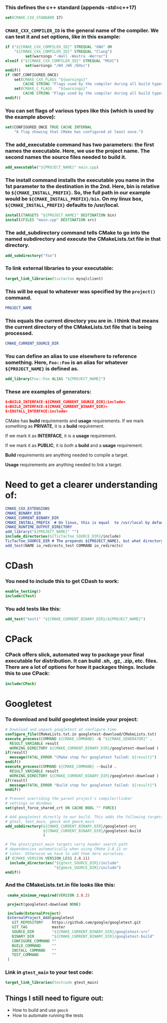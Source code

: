 ### This defines the c++ standard (appends -std=c++17)

```CMake
set(CMAKE_CXX_STANDARD 17)
```

### `CMAKE_CXX_COMPILER_ID` is the general name of the compiler. We can test it and set options, like in this example:

```CMake
if ("${CMAKE_CXX_COMPILER_ID}" STREQUAL "GNU" OR
    "${CMAKE_CXX_COMPILER_ID}" STREQUAL "Clang")
         set(warnings "-Wall -Wextra -Werror")
elseif ("${CMAKE_CXX_COMPILER_ID}" STREQUAL "MSVC")
         set(warnings "/W4 /WX /EHsc")
endif()
if (NOT_CONFIGURED_ONCE)
    set(CMAKE_CXX_FLAGS "${warnings}"
        CACHE STRING "Flags used by the compiler during all build types." FORCE)
    set(CMAKE_C_FLAGS   "${warnings}"
        CACHE STRING "Flags used by the compiler during all build types." FORCE)
endif()

```

### You can set flags of various types like this (which is used by the example above):

```CMake
set(CONFIGURED_ONCE TRUE CACHE INTERNAL
    "A flag showing that CMake has configured at least once.")
```

### The add_executable command has two parameters: the first names the executable. Here, we use the project name. The second names the source files needed to build it.

```CMake
add_executable("${PROJECT_NAME}" main.cpp)
```

### The install command installs the executable you name in the 1st parameter to the destination in the 2nd. Here, bin is relative to `${CMAKE_INSTALL_PREFIX}`. So, the full path in our example would be `${CMAKE_INSTALL_PREFIX}/bin`. On my linux box, `${CMAKE_INSTALL_PREFIX}` defaults to **/usr/local**.

```CMake
install(TARGETS "${PROJECT_NAME}" DESTINATION bin)
install(FILES "main.cpp" DESTINATION src)
```

### The add_subdirectory command tells CMake to go into the named subdirectory and execute the CMakeLists.txt file in that directory.

```CMake
add_subdirectory("foo")
```

### To link external libraries to your executable:

```CMake
target_link_libraries(tictactoe mysqlclient)
```

### This will be equal to whatever was specified by the `project()` command.

```CMake
PROJECT_NAME
```

### This equals the current directory you are in. I think that means the current directory of the CMakeLists.txt file that is being processed.

```CMake
CMAKE_CURRENT_SOURCE_DIR
```

### You can define an alias to use elsewhere to reference something. Here, `Foo::Foo` is an alias for whatever `${PROJECT_NAME}` is defined as.

```CMake
add_library(Foo::Foo ALIAS "${PROJECT_NAME}")
```

### These are examples of generators:

```CMake
$<BUILD_INTERFACE:${CMAKE_CURRENT_SOURCE_DIR}/include>
$<BUILD_INTERFACE:${CMAKE_CURRENT_BINARY_DIR}>
$<INSTALL_INTERFACE:include>
```

CMake has **build** requirements and **usage** requirements. If we mark something as **PRIVATE**, it is a **build** requirement.

If we mark it as **INTERFACE**, it is a **usage** requirement.

If we mark it as **PUBLIC**, it is _both_ a **build** and a **usage** requirement.

**Build** requirements are anything needed to compile a target.

**Usage** requirements are anything needed to link a target.

# Need to get a clearer understanding of:

```CMake
CMAKE_CXX_EXTENSIONS
CMAKE_BINARY_DIR
CMAKE_CURRENT_BINARY_DIR
CMAKE_INSTALL_PREFIX  # On linux, this is equal  to /usr/local by default
CMAKE_RUNTIME_OUTPUT_DIRECTORY
add_library("${PROJECT_NAME}" "")
include_directories(${TicTacToe_SOURCE_DIR}/include)
TicTacToe_SOURCE_DIR # The prepends ${PROJECT_NAME}, but what directory is this?
add_test(NAME io_redirects_test COMMAND io_redirects)

```

# CDash

### You need to include this to get CDash to work:

```CMake
enable_testing()
include(CTest)
```

### You add tests like this:

```CMake
add_test("test1" "${CMAKE_CURRENT_BINARY_DIR}/${PROJECT_NAME}")
```

# CPack

### CPack offers slick, automated way to package your final executable for distribution. It can build .sh, .gz, .zip, etc. files. There are a lot of options for how it packages things. Include this to use CPack:

```CMake
include(CPack)
```

# Googletest

### To download and build googletest inside your project:

```CMake
# Download and unpack googletest at configure time
configure_file(CMakeLists.txt.in googletest-download/CMakeLists.txt)
execute_process(COMMAND ${CMAKE_COMMAND} -G "${CMAKE_GENERATOR}" .
  RESULT_VARIABLE result
  WORKING_DIRECTORY ${CMAKE_CURRENT_BINARY_DIR}/googletest-download )
if(result)
  message(FATAL_ERROR "CMake step for googletest failed: ${result}")
endif()
execute_process(COMMAND ${CMAKE_COMMAND} --build .
  RESULT_VARIABLE result
  WORKING_DIRECTORY ${CMAKE_CURRENT_BINARY_DIR}/googletest-download )
if(result)
  message(FATAL_ERROR "Build step for googletest failed: ${result}")
endif()

# Prevent overriding the parent project's compiler/linker
# settings on Windows
set(gtest_force_shared_crt ON CACHE BOOL "" FORCE)

# Add googletest directly to our build. This adds the following targets:
# gtest, test_main, gmock and gmock_main
add_subdirectory(${CMAKE_CURRENT_BINARY_DIR}/googletest-src
                 ${CMAKE_CURRENT_BINARY_DIR}/googletest-build
                 )

# The gtest/gtest_main targets carry header search path
# dependencies automatically when using CMake 2.8.11 or
# later. Otherwise we have to add them here ourselves.
if (CMAKE_VERSION VERSION_LESS 2.8.11)
  include_directories("${gtest_SOURCE_DIR}/include"
                      "${gmock_SOURCE_DIR}/include")
endif()
```

### And the **CMakeLists.txt.in** file looks like this:

```CMake
 cmake_minimum_required(VERSION 2.8.2)

 project(googletest-download NONE)

 include(ExternalProject)
 ExternalProject_Add(googletest
   GIT_REPOSITORY    https://github.com/google/googletest.git
   GIT_TAG           master
   SOURCE_DIR        "${CMAKE_CURRENT_BINARY_DIR}/googletest-src"
   BINARY_DIR        "${CMAKE_CURRENT_BINARY_DIR}/googletest-build"
   CONFIGURE_COMMAND ""
   BUILD_COMMAND     ""
   INSTALL_COMMAND   ""
   TEST_COMMAND      ""
 )

```

### Link in `gtest_main` to your test code:

```CMake
target_link_libraries(testcode gtest_main)
```

## Things I still need to figure out:

- How to build and use `gmock`
- How to automate running the tests
